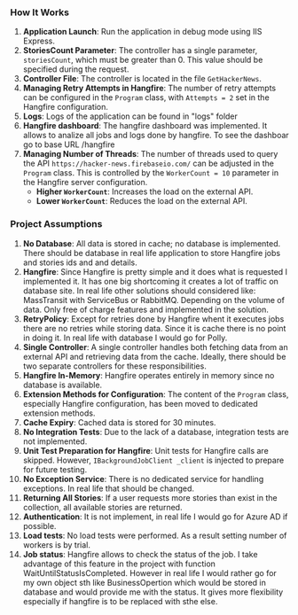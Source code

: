 ### How It Works

1. **Application Launch**: Run the application in debug mode using IIS Express.
2. **StoriesCount Parameter**: The controller has a single parameter, `storiesCount`, which must be greater than 0. This value should be specified during the request.
3. **Controller File**: The controller is located in the file `GetHackerNews`.
4. **Managing Retry Attempts in Hangfire**: The number of retry attempts can be configured in the `Program` class, with `Attempts = 2` set in the Hangfire configuration.
5. **Logs**: Logs of the application can be found in "logs" folder
6. **Hangfire dashboard**: The hangfire dashboard was implemented. It allows to analize all jobs and logs done by hangfire. To see the dashboar go to base URL /hangfire
7. **Managing Number of Threads**: The number of threads used to query the API `https://hacker-news.firebaseio.com/` can be adjusted in the `Program` class. This is controlled by the `WorkerCount = 10` parameter in the Hangfire server configuration.
   - **Higher `WorkerCount`**: Increases the load on the external API.
   - **Lower `WorkerCount`**: Reduces the load on the external API.
  
   
     

### Project Assumptions

1. **No Database**: All data is stored in cache; no database is implemented. There should be database in real life application to store Hangfire jobs and stories ids and and details.
2. **Hangfire**: Since Hangfire is pretty simple and it does what is requested I implemented it. It has one big shortcoming it creates a lot of traffic on database site. In real life other solutions should considered like: MassTransit with ServiceBus or RabbitMQ. Depending on the volume of data. Only free of charge features and implemented in the solution.
3. **RetryPolicy**: Except for retries done by Hangfire whent it executes jobs there are no retries while storing data. Since it is cache there is no point in doing it. In real life with database I would go for Polly.
4. **Single Controller**: A single controller handles both fetching data from an external API and retrieving data from the cache. Ideally, there should be two separate controllers for these responsibilities.
5. **Hangfire In-Memory**: Hangfire operates entirely in memory since no database is available.
6. **Extension Methods for Configuration**: The content of the `Program` class, especially Hangfire configuration, has been moved to dedicated extension methods.
7. **Cache Expiry**: Cached data is stored for 30 minutes.
8. **No Integration Tests**: Due to the lack of a database, integration tests are not implemented.
9. **Unit Test Preparation for Hangfire**: Unit tests for Hangfire calls are skipped. However, `IBackgroundJobClient _client` is injected to prepare for future testing.
10. **No Exception Service**: There is no dedicated service for handling exceptions. In real life that should be changed.
11. **Returning All Stories**: If a user requests more stories than exist in the collection, all available stories are returned.
12. **Authentication**: It is not implement, in real life I would go for Azure AD if possible.
13. **Load tests**: No load tests were performed. As a result setting number of workers is by trial.
14. **Job status**: Hangfire allows to check the status of the job. I take advantage of this feature in the project with function WaitUntilStatusIsCompleted. However in real life I would rather go for my own object sth like BusinessOpertion which would be stored in database and would provide me with the status. It gives more flexibility especially if hangfire is to be replaced with sthe else.
